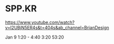 # SPP.KR



https://www.youtube.com/watch?v=I2UBjN5ER4s&t=404s&ab_channel=BrianDesign 

Jan 9 1:20 - 4:40 3:20 53:20